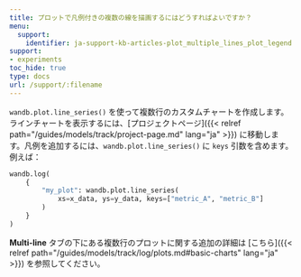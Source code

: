 ```yaml
---
title: プロットで凡例付きの複数の線を描画するにはどうすればよいですか？
menu:
  support:
    identifier: ja-support-kb-articles-plot_multiple_lines_plot_legend
support:
- experiments
toc_hide: true
type: docs
url: /support/:filename
---
```


`wandb.plot.line_series()` を使って複数行のカスタムチャートを作成します。 ラインチャートを表示するには、[プロジェクトページ]({{< relref path="/guides/models/track/project-page.md" lang="ja" >}}) に移動します。凡例を追加するには、`wandb.plot.line_series()` に `keys` 引数を含めます。例えば：

```python
wandb.log(
    {
        "my_plot": wandb.plot.line_series(
            xs=x_data, ys=y_data, keys=["metric_A", "metric_B"]
        )
    }
)
```

**Multi-line** タブの下にある複数行のプロットに関する追加の詳細は [こちら]({{< relref path="/guides/models/track/log/plots.md#basic-charts" lang="ja" >}}) を参照してください。